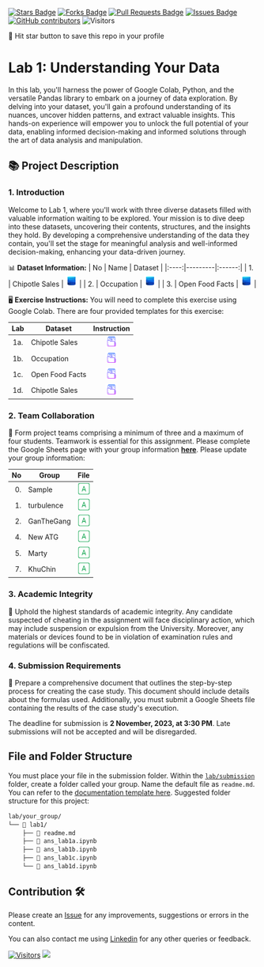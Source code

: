 <a href="https://github.com/drshahizan/HPDP/stargazers"><img src="https://img.shields.io/github/stars/drshahizan/HPDP" alt="Stars Badge"/></a>
<a href="https://github.com/drshahizan/HPDP/network/members"><img src="https://img.shields.io/github/forks/drshahizan/HPDP" alt="Forks Badge"/></a>
<a href="https://github.com/drshahizan/HPDP/pulls"><img src="https://img.shields.io/github/issues-pr/drshahizan/HPDP" alt="Pull Requests Badge"/></a>
<a href="https://github.com/drshahizan/HPDP/issues"><img src="https://img.shields.io/github/issues/drshahizan/HPDP" alt="Issues Badge"/></a>
<a href="https://github.com/drshahizan/HPDP/graphs/contributors"><img alt="GitHub contributors" src="https://img.shields.io/github/contributors/drshahizan/HPDP?color=2b9348"></a>
![Visitors](https://api.visitorbadge.io/api/visitors?path=https%3A%2F%2Fgithub.com%2Fdrshahizan%2FHPDP&labelColor=%23d9e3f0&countColor=%23697689&style=flat)

🌟 Hit star button to save this repo in your profile

# Lab 1: Understanding Your Data

In this lab, you'll harness the power of Google Colab, Python, and the versatile Pandas library to embark on a journey of data exploration. By delving into your dataset, you'll gain a profound understanding of its nuances, uncover hidden patterns, and extract valuable insights. This hands-on experience will empower you to unlock the full potential of your data, enabling informed decision-making and informed solutions through the art of data analysis and manipulation.

## 📚 Project Description

### 1. Introduction
Welcome to Lab 1, where you'll work with three diverse datasets filled with valuable information waiting to be explored. Your mission is to dive deep into these datasets, uncovering their contents, structures, and the insights they hold. By developing a comprehensive understanding of the data they contain, you'll set the stage for meaningful analysis and well-informed decision-making, enhancing your data-driven journey.

📊 **Dataset Information:**
| No | Name  | Dataset |
|:----:|---------|:------:|
| 1.  | Chipotle Sales | <a href="https://raw.githubusercontent.com/drshahizan/dataset/main/pandas/chipotle.tsv" ><img src="../images/dataset.png" width="24px" height="24px"></a> |
| 2.  | Occupation |  <a href="https://raw.githubusercontent.com/drshahizan/dataset/main/pandas/u.user" ><img src="../images/dataset.png" width="24px" height="24px"></a> |
| 3.  | Open Food Facts | <a href="https://www.kaggle.com/datasets/openfoodfacts/world-food-facts/data" ><img src="../images/dataset.png" width="24px" height="24px"></a> |

🖥️ **Exercise Instructions:**
You will need to complete this exercise using Google Colab. There are four provided templates for this exercise:

| Lab | Dataset  | Instruction |
|:----:|---------|:------:|
| 1a.  | Chipotle Sales | <a href="lab1a.ipynb" ><img src="../images/document.png" width="24px" height="24px"></a> |
| 1b.  | Occupation |  <a href="lab1b.ipynb" ><img src="../images/document.png" width="24px" height="24px"></a> |
| 1c.  | Open Food Facts | <a href="lab1c.ipynb" ><img src="../images/document.png" width="24px" height="24px"></a> |
| 1d.  | Chipotle Sales| <a href="lab1d.ipynb" ><img src="../images/document.png" width="24px" height="24px"></a> |

### 2. Team Collaboration
🚀 Form project teams comprising a minimum of three and a maximum of four students. Teamwork is essential for this assignment. Please complete the Google Sheets page with your group information [**here**](https://docs.google.com/spreadsheets/d/1vLDgDAu2ai9rAOIKUfE1xUfTEvK2ikpXJ_1F-Xqtk_c/edit#gid=305100254). Please update your group information:

| No | Group |  File |
| -----: |  ------ | :-----: | 
| 0. | Sample  |  <a href="submission/Sample/readme.md" ><img src="../images/answer.png" width="24px" height="24px" ></a> | 
| 1. | turbulence  |  <a href="/submission/Turbulence/readme.md" ><img src="../images/answer.png" width="24px" height="24px" ></a> |
| 2. | GanTheGang  |  <a href="submission/Sample/readme.md" ><img src="../images/answer.png" width="24px" height="24px" ></a> |  
| 4. | New ATG  |  <a href="submission/Sample/readme.md" ><img src="../images/answer.png" width="24px" height="24px" ></a> | 
| 5. | Marty  |  <a href="submission/Sample/readme.md" ><img src="../images/answer.png" width="24px" height="24px" ></a> | 
| 7. | KhuChin  |  <a href="submission/KhuChin/readme.md" ><img src="../images/answer.png" width="24px" height="24px" ></a> | 

### 3. Academic Integrity
🚫 Uphold the highest standards of academic integrity. Any candidate suspected of cheating in the assignment will face disciplinary action, which may include suspension or expulsion from the University. Moreover, any materials or devices found to be in violation of examination rules and regulations will be confiscated.

### 4. Submission Requirements
📝 Prepare a comprehensive document that outlines the step-by-step process for creating the case study. This document should include details about the formulas used. Additionally, you must submit a Google Sheets file containing the results of the case study's execution.

The deadline for submission is **2 November, 2023, at 3:30 PM**. Late submissions will not be accepted and will be disregarded.

## File and Folder Structure 

You must place your file in the submission folder. Within the [`lab/submission`](./submission) folder, create a folder called your group. Name the default file as `readme.md`. You can refer to the [documentation template here](./submission/Sample/readme.md). Suggested folder structure for this project:

```html
lab/your_group/
└── 📁 lab1/
    ├── 📄 readme.md
    ├── 📄 ans_lab1a.ipynb
    ├── 📄 ans_lab1b.ipynb
    ├── 📄 ans_lab1c.ipynb
    └── 📄 ans_lab1d.ipynb
```

## Contribution 🛠️
Please create an [Issue](https://github.com/drshahizan/HPDP/issues) for any improvements, suggestions or errors in the content.

You can also contact me using [Linkedin](https://www.linkedin.com/in/drshahizan/) for any other queries or feedback.

[![Visitors](https://api.visitorbadge.io/api/visitors?path=https%3A%2F%2Fgithub.com%2Fdrshahizan&labelColor=%23697689&countColor=%23555555&style=plastic)](https://visitorbadge.io/status?path=https%3A%2F%2Fgithub.com%2Fdrshahizan)
![](https://hit.yhype.me/github/profile?user_id=81284918)


